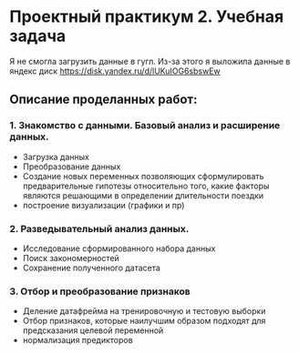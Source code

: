 # Проектный практикум 2. Учебная задача

Я не смогла загрузить данные в гугл. Из-за этого я выложила данные в яндекс диск
https://disk.yandex.ru/d/lUKuIOG6sbswEw


## **Описание проделанных работ:**

### 1. Знакомство с данными. Базовый анализ и расширение данных.
 - Загрузка данных
 - Преобразование данных
 - Создание новых переменных позволяющих сформулировать предварительные гипотезы относительно того, какие факторы являются решающими в определении длительности поездки
 - построение визуализации (графики и пр)
  
### 2. Разведывательный анализ данных.
 - Исследование сформированного набора данных
 - Поиск закономерностей
 - Сохранение полученного датасета
  
### 3. Отбор и преобразование признаков
 - Деление датафрейма на тренировочную и тестовую выборки
 - Отбор признаков, которые наилучшим образом подходят для предсказания целевой переменной
 - нормализация предикторов


